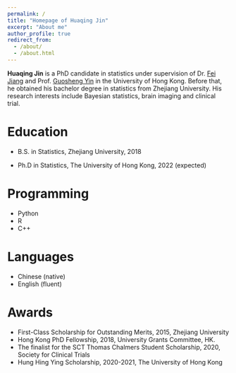 ```yaml
---
permalink: /
title: "Homepage of Huaqing Jin"
excerpt: "About me"
author_profile: true
redirect_from: 
  - /about/
  - /about.html
---
```




**Huaqing Jin** is a PhD candidate in statistics under supervision of 
Dr. [Fei Jiang](https://jianglab.ucsf.edu/home) and
Prof. [Guosheng Yin](https://web.hku.hk/~gyin/) in the University of Hong Kong.
Before that, he obtained his bachelor degree in statistics from Zhejiang University.
His research interests include Bayesian statistics, brain imaging and clinical trial.

Education
======
* B.S. in Statistics, Zhejiang University, 2018

* Ph.D in Statistics, The University of Hong Kong, 2022 (expected)


Programming 
======
* Python
* R
* C++

Languages
=======
* Chinese (native)
* English (fluent)

  
Awards
======
<!--* First-Class Scholarship for Outstanding Students, 2015, Zhejiang University -->
* First-Class Scholarship for Outstanding Merits, 2015, Zhejiang University <!--* Fung Scholarship, 2016, Victor and William Fung Foundation -->
* Hong Kong PhD Fellowship, 2018, University Grants Committee, HK.
* The finalist for the SCT Thomas Chalmers Student Scholarship, 2020, Society for Clinical Trials
* Hung Hing Ying Scholarship, 2020-2021, The University of Hong Kong
